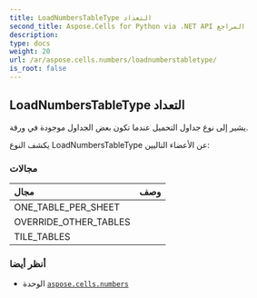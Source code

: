 ```yaml
---
title: LoadNumbersTableType التعداد
second_title: Aspose.Cells for Python via .NET API المراجع
description:
type: docs
weight: 20
url: /ar/aspose.cells.numbers/loadnumberstabletype/
is_root: false
---
```

##  LoadNumbersTableType التعداد
يشير إلى نوع جداول التحميل عندما تكون بعض الجداول موجودة في ورقة.



يكشف النوع LoadNumbersTableType عن الأعضاء التاليين:

###  مجالات
| مجال| وصف|
| :- | :- |
| ONE_TABLE_PER_SHEET |  |
| OVERRIDE_OTHER_TABLES |  |
| TILE_TABLES |  |



###  أنظر أيضا
* الوحدة [`aspose.cells.numbers`](..)
